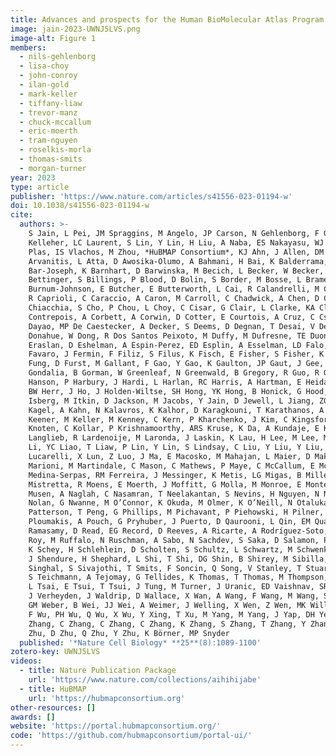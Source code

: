 ```yaml
---
title: Advances and prospects for the Human BioMolecular Atlas Program (HuBMAP)
image: jain-2023-UWNJ5LVS.png
image-alt: Figure 1
members:
  - nils-gehlenborg
  - lisa-choy
  - john-conroy
  - ilan-gold
  - mark-keller
  - tiffany-liaw
  - trevor-manz
  - chuck-mccallum
  - eric-moerth
  - tram-nguyen
  - roselkis-morla
  - thomas-smits
  - morgan-turner
year: 2023
type: article
publisher: 'https://www.nature.com/articles/s41556-023-01194-w'
doi: 10.1038/s41556-023-01194-w
cite:
  authors: >-
    S Jain, L Pei, JM Spraggins, M Angelo, JP Carson, N Gehlenborg, F Ginty, JP Gonçalves, JS Hagood, JW Hickey, NL
    Kelleher, LC Laurent, S Lin, Y Lin, H Liu, A Naba, ES Nakayasu, WJ Qian, A Radtke, P Robson, BR Stockwell, R Van De
    Plas, IS Vlachos, M Zhou, *HuBMAP Consortium*, KJ Ahn, J Allen, DM Anderson, CR Anderton, C Curcio, A Angelin, C
    Arvanitis, L Atta, D Awosika-Olumo, A Bahmani, H Bai, K Balderrama, L Balzano, G Bandyopadhyay, S Bandyopadhyay, Z
    Bar-Joseph, K Barnhart, D Barwinska, M Becich, L Becker, W Becker, K Bedi, S Bendall, K Benninger, D Betancur, K
    Bettinger, S Billings, P Blood, D Bolin, S Border, M Bosse, L Bramer, M Brewer, M Brusko, A Bueckle, K Burke, K
    Burnum-Johnson, E Butcher, E Butterworth, L Cai, R Calandrelli, M Caldwell, M Campbell-Thompson, D Cao, I Cao-Berg,
    R Caprioli, C Caraccio, A Caron, M Carroll, C Chadwick, A Chen, D Chen, F Chen, H Chen, J Chen, L Chen, L Chen, K
    Chiacchia, S Cho, P Chou, L Choy, C Cisar, G Clair, L Clarke, KA Clouthier, ME Colley, K Conlon, J Conroy, K
    Contrepois, A Corbett, A Corwin, D Cotter, E Courtois, A Cruz, C Csonka, K Czupil, V Daiya, K Dale, SA Davanagere, M
    Dayao, MP De Caestecker, A Decker, S Deems, D Degnan, T Desai, V Deshpande, G Deutsch, M Devlin, D Diep, C Dodd, S
    Donahue, W Dong, R Dos Santos Peixoto, M Duffy, M Dufresne, TE Duong, J Dutra, MT Eadon, TM El-Achkar, A Enninful, G
    Eraslan, D Eshelman, A Espin-Perez, ED Esplin, A Esselman, LD Falo, L Falo, J Fan, R Fan, MA Farrow, N Farzad, P
    Favaro, J Fermin, F Filiz, S Filus, K Fisch, E Fisher, S Fisher, K Flowers, WF Flynn, AB Fogo, D Fu, J Fulcher, A
    Fung, D Furst, M Gallant, F Gao, Y Gao, K Gaulton, JP Gaut, J Gee, RR Ghag, S Ghazanfar, S Ghose, D Gisch, I Gold, A
    Gondalia, B Gorman, W Greenleaf, N Greenwald, B Gregory, R Guo, R Gupta, H Hakimian, J Haltom, M Halushka, KS Han, C
    Hanson, P Harbury, J Hardi, L Harlan, RC Harris, A Hartman, E Heidari, J Helfer, D Helminiak, M Hemberg, N Henning,
    BW Herr, J Ho, J Holden-Wiltse, SH Hong, YK Hong, B Honick, G Hood, P Hu, Q Hu, M Huang, H Huyck, T Imtiaz, OG
    Isberg, M Itkin, D Jackson, M Jacobs, Y Jain, D Jewell, L Jiang, ZG Jiang, S Johnston, P Joshi, Y Ju, A Judd, A
    Kagel, A Kahn, N Kalavros, K Kalhor, D Karagkouni, T Karathanos, A Karunamurthy, S Katari, H Kates, M Kaushal, N
    Keener, M Keller, M Kenney, C Kern, P Kharchenko, J Kim, C Kingsford, J Kirwan, V Kiselev, J Kishi, RB Kitata, A
    Knoten, C Kollar, P Krishnamoorthy, ARS Kruse, K Da, A Kundaje, E Kutschera, Y Kwon, BB Lake, S Lancaster, J
    Langlieb, R Lardenoije, M Laronda, J Laskin, K Lau, H Lee, M Lee, M Lee, YL Strekalova, D Li, J Li, J Li, X Li, Z
    Li, YC Liao, T Liaw, P Lin, Y Lin, S Lindsay, C Liu, Y Liu, Y Liu, M Lott, M Lotz, L Lowery, P Lu, X Lu, N
    Lucarelli, X Lun, Z Luo, J Ma, E Macosko, M Mahajan, L Maier, D Makowski, M Malek, D Manthey, T Manz, K Margulies, J
    Marioni, M Martindale, C Mason, C Mathews, P Maye, C McCallum, E McDonough, L McDonough, H Mcdowell, M Meads, M
    Medina-Serpas, RM Ferreira, J Messinger, K Metis, LG Migas, B Miller, S Mimar, B Minor, R Misra, A Missarova, C
    Mistretta, R Moens, E Moerth, J Moffitt, G Molla, M Monroe, E Monte, M Morgan, D Muraro, B Murphy, E Murray, MA
    Musen, A Naglah, C Nasamran, T Neelakantan, S Nevins, H Nguyen, N Nguyen, T Nguyen, T Nguyen, D Nigra, M Nofal, G
    Nolan, G Nwanne, M O’Connor, K Okuda, M Olmer, K O’Neill, N Otaluka, M Pang, M Parast, L Pasa-Tolic, B Paten, NH
    Patterson, T Peng, G Phillips, M Pichavant, P Piehowski, H Pilner, E Pingry, Y Pita-Juarez, S Plevritis, A
    Ploumakis, A Pouch, G Pryhuber, J Puerto, D Qaurooni, L Qin, EM Quardokus, P Rajbhandari, R Rakow-Penner, R
    Ramasamy, D Read, EG Record, D Reeves, A Ricarte, A Rodríguez-Soto, A Ropelewski, J Rosario, MA Roselkis, D Rowe, TK
    Roy, M Ruffalo, N Ruschman, A Sabo, N Sachdev, S Saka, D Salamon, P Sarder, H Sasaki, R Satija, D Saunders, R Sawka,
    K Schey, H Schlehlein, D Scholten, S Schultz, L Schwartz, M Schwenk, R Scibek, A Segre, M Serrata, W Shands, X Shen,
    J Shendure, H Shephard, L Shi, T Shi, DG Shin, B Shirey, M Sibilla, M Silber, J Silverstein, D Simmel, A Simmons, D
    Singhal, S Sivajothi, T Smits, F Soncin, Q Song, V Stanley, T Stuart, H Su, P Su, X Sun, C Surrette, H Swahn, K Tan,
    S Teichmann, A Tejomay, G Tellides, K Thomas, T Thomas, M Thompson, H Tian, L Tideman, C Trapnell, AG Tsai, CF Tsai,
    L Tsai, E Tsui, T Tsui, J Tung, M Turner, J Uranic, ED Vaishnav, SR Varra, V Vaskivskyi, D Velickovic, M Velickovic,
    J Verheyden, J Waldrip, D Wallace, X Wan, A Wang, F Wang, M Wang, S Wang, X Wang, C Wasserfall, L Wayne, J Webber,
    GM Weber, B Wei, JJ Wei, A Weimer, J Welling, X Wen, Z Wen, MK Williams, S Winfree, N Winograd, A Woodard, D Wright,
    F Wu, PH Wu, Q Wu, X Wu, Y Xing, T Xu, M Yang, M Yang, J Yap, DH Ye, P Yin, Z Yuan, C Yun, A Zahraei, K Zemaitis, B
    Zhang, C Zhang, C Zhang, C Zhang, K Zhang, S Zhang, T Zhang, Y Zhang, B Zhao, W Zhao, JW Zheng, S Zhong, B Zhu, C
    Zhu, D Zhu, Q Zhu, Y Zhu, K Börner, MP Snyder
  published: '*Nature Cell Biology* **25**(8):1089-1100'
zotero-key: UWNJ5LVS
videos:
  - title: Nature Publication Package
    url: 'https://www.nature.com/collections/aihihijabe'
  - title: HuBMAP
    url: 'https://hubmapconsortium.org'
other-resources: []
awards: []
website: 'https://portal.hubmapconsortium.org/'
code: 'https://github.com/hubmapconsortium/portal-ui/'
---
```


